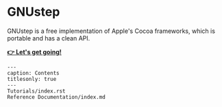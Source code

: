 # GNUstep

GNUstep is a free implementation of Apple's Cocoa frameworks, which is portable and has a clean API.

[**👉 Let's get going!**](Tutorials/GettingStarted/1_FirstSteps/1.1.md)

```{toctree}
---
caption: Contents
titlesonly: true
---     
Tutorials/index.rst
Reference Documentation/index.md
```